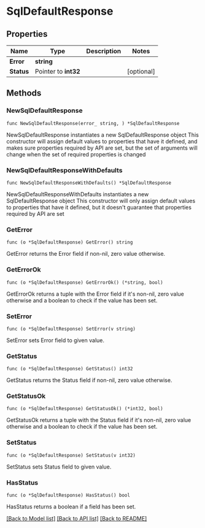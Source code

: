 # SqlDefaultResponse


## Properties

Name | Type | Description | Notes
------------ | ------------- | ------------- | -------------
**Error** | **string** |  | 
**Status** | Pointer to **int32** |  | [optional] 

## Methods

### NewSqlDefaultResponse

`func NewSqlDefaultResponse(error_ string, ) *SqlDefaultResponse`

NewSqlDefaultResponse instantiates a new SqlDefaultResponse object
This constructor will assign default values to properties that have it defined,
and makes sure properties required by API are set, but the set of arguments
will change when the set of required properties is changed

### NewSqlDefaultResponseWithDefaults

`func NewSqlDefaultResponseWithDefaults() *SqlDefaultResponse`

NewSqlDefaultResponseWithDefaults instantiates a new SqlDefaultResponse object
This constructor will only assign default values to properties that have it defined,
but it doesn't guarantee that properties required by API are set

### GetError

`func (o *SqlDefaultResponse) GetError() string`

GetError returns the Error field if non-nil, zero value otherwise.

### GetErrorOk

`func (o *SqlDefaultResponse) GetErrorOk() (*string, bool)`

GetErrorOk returns a tuple with the Error field if it's non-nil, zero value otherwise
and a boolean to check if the value has been set.

### SetError

`func (o *SqlDefaultResponse) SetError(v string)`

SetError sets Error field to given value.


### GetStatus

`func (o *SqlDefaultResponse) GetStatus() int32`

GetStatus returns the Status field if non-nil, zero value otherwise.

### GetStatusOk

`func (o *SqlDefaultResponse) GetStatusOk() (*int32, bool)`

GetStatusOk returns a tuple with the Status field if it's non-nil, zero value otherwise
and a boolean to check if the value has been set.

### SetStatus

`func (o *SqlDefaultResponse) SetStatus(v int32)`

SetStatus sets Status field to given value.

### HasStatus

`func (o *SqlDefaultResponse) HasStatus() bool`

HasStatus returns a boolean if a field has been set.


[[Back to Model list]](../README.md#documentation-for-models) [[Back to API list]](../README.md#documentation-for-api-endpoints) [[Back to README]](../README.md)


